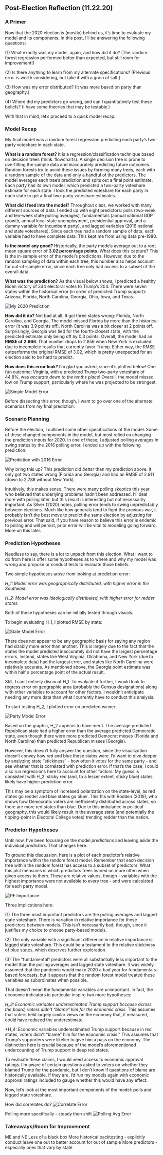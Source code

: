 ## Post-Election Reflection (11.22.20)

### A Primer

Now that the 2020 election is (mostly) behind us, it’s time to evaluate my model and its components. In this post, I’ll be answering the following questions:

(1) What exactly was my model, again, and how did it do? (The random forest regression performed better than expected, but still room for improvement!)

(2) Is there anything to learn from my alternate specifications? (Previous error is worth considering, but take it with a grain of salt.)

(3) How was my error distributed? (It was more based on party than geography.)

(4) Where did my predictors go wrong, and can I quantitatively test these beliefs? (I have some theories that may be testable.)

With that in mind, let’s proceed to a quick model recap:

### Model Recap

My final model was a random forest regression predicting each party’s two-party voteshare in each state.

**What is a random forest?** It is a regression/classification technique based on decision trees (think: flowcharts). A single decision tree is prone to overfitting the sample data and inaccurately predicting future outcomes. Random forests try to avoid these issues by forming many trees, each with a random sample of the data and only a handful of the predictors. The model averages each tree’s prediction and spits out a final point estimate. Each party had its own model, which predicted a two-party voteshare estimate for each state. I took the predicted voteshare for each party in each state to get a final two-party voteshare estimates.

**What did I feed into the model?** Throughout class, we worked with many different sources of data. I ended up with eight predictors: polls (two-week and ten-week state polling averages), fundamentals (annual national GDP growth, annual local state unemployment, presidential approval, and a dummy variable for incumbent party), and lagged variables (2016 national and state voteshares). Since each tree had a random sample of data, each variable had to have complete data. This kept me from using data pre-1980.

**Is the model any good?** Historically, the party models average out to a root mean square error of **3.02 percentage points**. What does this capture? This is the in-sample error of the model’s predictions. However, due to the random sampling of data within each tree, this number also helps account for out-of-sample error, since each tree only had access to a subset of the overall data.

**What was the prediction?** As the visual below shows, I predicted a healthy Biden victory of 334 electoral votes to Trump’s 204. There were seven states within the historical error (in order of predicted Trump support): Arizona, Florida, North Carolina, Georgia, Ohio, Iowa, and Texas.

![My 2020 Prediction](../Plots/final_pv2p.png)

**How did it do?** Not bad at all. It got three states wrong: Florida, North Carolina, and Georgia. The model missed Florida by more than the historical error (it was 3.9 points off). North Carolina was a bit closer at 2 points off. Surprisingly, Georgia was tied for the fourth-closest state, with the predicted estimate only being off by 0.3 points. Overall, the model had an **RMSE of 2.966**. That number drops to 2.856 when New York is excluded due to incomplete results that currently favor Trump. Either way, the RMSE outperforms the original RMSE of 3.02, which is pretty unexpected for an election said to be hard to predict.

**How does this error look?** I’m glad you asked, since it’s plotted below! One fun outcome: Virginia, with a predicted Trump two-party voteshare of 44.8%, was *accurate down to the tenths place*! Overall, the model missed low on Trump support, particularly where he was projected to be strongest.

![Simple Model Error](../Plots/simpleerror.png)

Before dissecting this error, though, I want to go over one of the alternate scenarios from my final prediction:

### Scenario Planning

Before the election, I outlined some other specifications of the model. Some of these changed components in the model, but most relied on changing the prediction inputs for 2020. In one of these, I adjusted polling averages in swing states by the 2016 polling error. I ended up with the following prediction:

![Prediction with 2016 Error](../Plots/final_error.png)

Why bring this up? This prediction did *better* than my prediction above. It only got two states wrong (Florida and Georgia) and had an RMSE of 2.911 (down to 2.788 without New York).

Intuitively, this makes sense. There were many polling skeptics this year who believed that underlying problems hadn’t been addressed. I’ll deal more with polling later, but this result is interesting but not necessarily important. As Silver (2020) notes, polling error tends to swing unpredictably between elections. Much like how generals tend to fight the previous war, it probably isn’t the best move to predict the same election by adjusting for previous error. That said, if you have reason to believe this error is endemic to polling and will persist, prior error will be vital to modeling going forward. More on this later.

### Prediction Hypotheses

Needless to say, there is a lot to unpack from this election. What I want to do from here is offer some hypotheses as to where and why my model was wrong and propose or conduct tests to evaluate those beliefs.

Two simple hypotheses arose from looking at prediction error:

*H_1: Model error was geographically distributed, with higher error in the Southeast.*

*H_2: Model error was ideologically distributed, with higher error for redder states.*

Both of these hypotheses can be initially tested through visuals.

To begin evaluating H_1, I plotted RMSE by state:

![State Model Error](../Plots/errormap20.png)

There does not appear to be any geographic basis for saying any region had sizably more error than another. This is largely due to the fact that the states the model predicted inaccurately did not have the largest percentage errors. Instead, states like West Virginia, Oklahoma, and New York (due to incomplete data) had the largest error, and states like North Carolina were relatively accurate. As mentioned above, the Georgia point estimate was within half a percentage point of the actual result.

Still, I can’t entirely discount H_1. To evaluate it further, I would look to regress error on geographic area (probably the Census designations) along with other variables to account for other factors. I wouldn’t anticipate needing any more data than what I currently have to conduct this analysis.

To start testing H_2, I plotted error on predicted winner:

![Party Model Error](../Plots/boxplot.png)

Based on the graphic, H_2 appears to have merit. The average predicted Republican state had a higher error than the average predicted Democratic state, even though there were more predicted Democrat misses (Florida and North Carolina) than predicted Republican misses (Georgia).

However, this doesn’t fully answer the question, since the visualization doesn’t convey how red and blue these states were. I’d want to dive deeper by analyzing state “stickiness” - how often it votes for the same party - and see whether that is correlated with prediction error. If that’s the case, I could also run regressions here to account for other factors. My guess is consistent with H_2: sticky red (and, to a lesser extent, sticky blue) states likely have higher prediction error.

This may be a symptom of increased polarization on the state-level, as red states go redder and blue states go bluer. This fits with Rodden (2019), who shows how Democratic voters are inefficiently distributed across states, so there are more red states than blue. Due to this imbalance in political geography, this would likely result in the average state (and potentially the tipping-point in Electoral College votes) trending redder than the nation.

### Predictor Hypotheses

Until now, I’ve been focusing on the model *predictions* and leaving aside the individual *predictors*. That changes here.

To ground this discussion, here is a plot of each predictor’s relative importance within the random forest model. Remember that each decision tree within the random forest has access to a subset of predictors. What this plot measures is which predictors trees leaned on more often when given access to them. These are relative values, though - variables with the highest importance were not available to every tree - and were calculated for each party model.

![RF Importance](../Plots/importance.png)

Three implications here:

(1) The three most important predictors are the polling averages and lagged state voteshare. There is variation in relative importance for these predictors between models. This isn’t necessarily bad, though, since it justifies my choice to choose party-based models.

(2) The only variable with a significant difference in relative importance is lagged state voteshare. This could be a testament to the relative stickiness of blue states, which deserves further exploration.

(3) The “fundamental” predictors were all substantially less important to the model than the polling averages and lagged state voteshare. It was widely assumed that the pandemic would make 2020 a bad year for fundamentals-based forecasts, but it appears that the random forest model treated these variables as subordinates when possible.

That doesn’t mean the fundamental variables are unimportant. In fact, the economic indicators in particular inspire two more hypotheses:

*H_3: Economic variables underestimated Trump support because across the board, voters didn’t “blame” him for the economic crisis.* This assumes that voters held largely similar views on the economy that, if measured, could have reduced the underestimate.

*H_4: Economic variables underestimated Trump support because in red states, voters didn’t “blame” him for the economic crisis.” This assumes that Trump’s supporters were likelier to give him a pass on the economy. The distinction here is crucial because of the model’s aforementioned undercounting of Trump support in deep red states. 

To evaluate these claims, I would need access to economic approval ratings. I’m aware of certain questions asked to voters on whether they blamed Trump for the pandemic, but I don’t know if questions of blame are historically available. If they are, I’d run my models again with economic approval ratings included to gauge whether this would have any effect.

Now, let’s look at the most important components of the model: polls and lagged state voteshare.

How did correlates do?
![Correlate Error](../Plots/correlates.png)

Polling more specifically - steady then shift
![Polling Avg Error](../Plots/pollavg.png)

### Takeaways/Room for Improvement

ME and NE
Less of a black box
More historical backtesting - explicitly conduct leave one out to better account for out of sample
More predictors - especially ones that vary by state